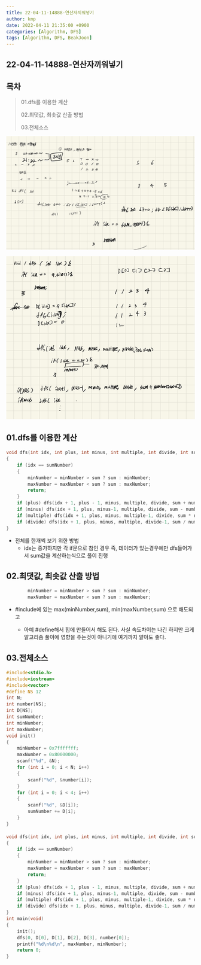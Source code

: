 ```yaml
---
title: 22-04-11-14888-연산자끼워넣기
author: kmp
date: 2022-04-11 21:35:00 +0900
categories: [Algorithm, DFS]
tags: [Algorithm, DFS, BeakJoon]
---
```


## 22-04-11-14888-연산자끼워넣기

## 목차

> 01.dfs를 이용한 계산
>
> 02.최댓값, 최솟값 산출 방법
>
> 03.전체소스

![image-20220412213822446](../../assets/img/post/22-04-11-14888-연산자끼워넣기.assets/image-20220412213822446.png)

![image-20220412213834165](../../assets/img/post/22-04-11-14888-연산자끼워넣기.assets/image-20220412213834165.png)

## 01.dfs를 이용한 계산

```c++
void dfs(int idx, int plus, int minus, int multiple, int divide, int sum)
{
	if (idx == sumNumber)
	{
		minNumber = minNumber > sum ? sum : minNumber;
		maxNumber = maxNumber < sum ? sum : maxNumber;
		return;
	}
	if (plus) dfs(idx + 1, plus - 1, minus, multiple, divide, sum + number[idx+1]);
	if (minus) dfs(idx + 1, plus, minus-1, multiple, divide, sum - number[idx + 1]);
	if (multiple) dfs(idx + 1, plus, minus, multiple-1, divide, sum * number[idx + 1]);
	if (divide) dfs(idx + 1, plus, minus, multiple, divide-1, sum / number[idx + 1]);
}
```

- 전체를 한개씩 보기 위한 방법
  - idx는 증가하지만 각 if문으로  참인 경우 즉, 데이터가 있는경우에만 dfs들어가서 sum값을 계산하는식으로 풀이 진행

## 02.최댓값, 최솟값 산출 방법

```c++
		minNumber = minNumber > sum ? sum : minNumber;
		maxNumber = maxNumber < sum ? sum : maxNumber;
```

- #include<algorithm>에  있는 max(minNumber,sum), min(maxNumber,sum) 으로 해도되고
  - 아예 #define해서 힙에 만들어서 해도 된다. 사실 속도차이는 나긴 하지만 크게 알고리즘 풀이에 영향을 주는것이 아니기에 여기까지 알아도 좋다.

## 03.전체소스

```c++
#include<stdio.h>
#include<iostream>
#include<vector>
#define NS 12
int N;
int number[NS];
int D[NS];
int sumNumber;
int minNumber;
int maxNumber;
void init()
{
	minNumber = 0x7fffffff;
	maxNumber = 0x80000000;
	scanf("%d", &N);
	for (int i = 0; i < N; i++)
	{
		scanf("%d", &number[i]);
	}
	for (int i = 0; i < 4; i++)
	{
		scanf("%d", &D[i]);
		sumNumber += D[i];
	}
}

void dfs(int idx, int plus, int minus, int multiple, int divide, int sum)
{
	if (idx == sumNumber)
	{
		minNumber = minNumber > sum ? sum : minNumber;
		maxNumber = maxNumber < sum ? sum : maxNumber;
		return;
	}
	if (plus) dfs(idx + 1, plus - 1, minus, multiple, divide, sum + number[idx+1]);
	if (minus) dfs(idx + 1, plus, minus-1, multiple, divide, sum - number[idx + 1]);
	if (multiple) dfs(idx + 1, plus, minus, multiple-1, divide, sum * number[idx + 1]);
	if (divide) dfs(idx + 1, plus, minus, multiple, divide-1, sum / number[idx + 1]);
}
int main(void)
{
	init();
	dfs(0, D[0], D[1], D[2], D[3], number[0]);
	printf("%d\n%d\n", maxNumber, minNumber);
	return 0;
}
```



